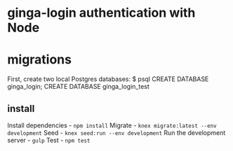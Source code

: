 # ginga-login authentication with Node

# migrations

First, create two local Postgres databases:
$ psql
CREATE DATABASE ginga_login;
CREATE DATABASE ginga_login_test

## install

Install dependencies - `npm install`
Migrate - `knex migrate:latest --env development`
Seed - `knex seed:run --env development`
Run the development server - `gulp`
Test - `npm test`